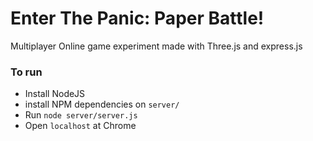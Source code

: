 Enter The Panic: Paper Battle!
=============================


Multiplayer Online game experiment made with Three.js and express.js


### To run ###

* Install NodeJS
* install NPM dependencies on `server/`
* Run `node server/server.js`
* Open `localhost` at Chrome